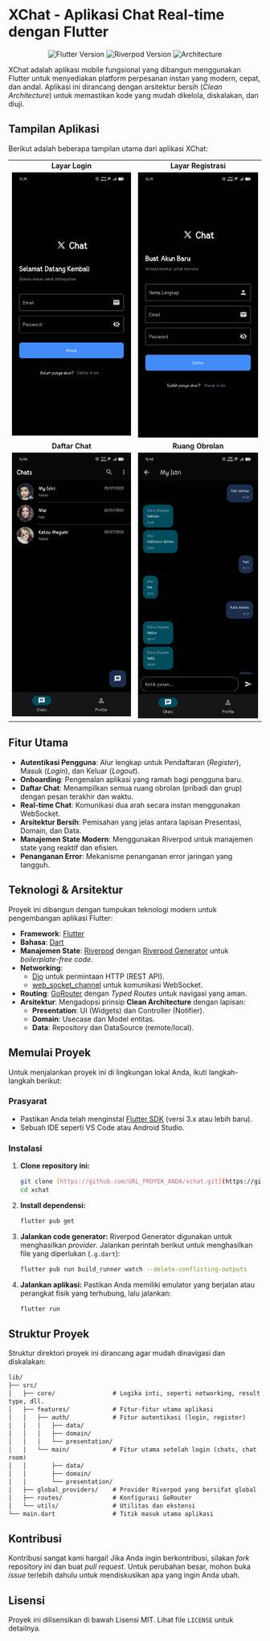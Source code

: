 # XChat - Aplikasi Chat Real-time dengan Flutter

<p align="center">
  <img src="https://img.shields.io/badge/Flutter-3.x-blue?logo=flutter" alt="Flutter Version">
  <img src="https://img.shields.io/badge/Riverpod-2.x-blue?logo=riverpod" alt="Riverpod Version">
  <img src="https://img.shields.io/badge/Architecture-Clean-brightgreen" alt="Architecture">
</p>

XChat adalah aplikasi mobile fungsional yang dibangun menggunakan Flutter untuk menyediakan platform perpesanan instan yang modern, cepat, dan andal. Aplikasi ini dirancang dengan arsitektur bersih (_Clean Architecture_) untuk memastikan kode yang mudah dikelola, diskalakan, dan diuji.

## Tampilan Aplikasi

Berikut adalah beberapa tampilan utama dari aplikasi XChat:

<table align="center">
  <tr>
    <td align="center"><strong>Layar Login</strong></td>
    <td align="center"><strong>Layar Registrasi</strong></td>
  </tr>
  <tr>
    <td valign="top"><img src="docs/login_screen.jpg" alt="Tampilan Layar Login" width="250"/></td>
    <td valign="top"><img src="docs/register_screen.jpg" alt="Tampilan Layar Registrasi" width="250"/></td>
  </tr>
  <tr>
    <td align="center"><strong>Daftar Chat</strong></td>
    <td align="center"><strong>Ruang Obrolan</strong></td>
  </tr>
  <tr>
    <td valign="top"><img src="docs/chats_screen.jpg" alt="Tampilan Daftar Chat" width="250"/></td>
    <td valign="top"><img src="docs/chat_screen.jpg" alt="Tampilan Ruang Obrolan" width="250"/></td>
  </tr>
</table>

## Fitur Utama

- **Autentikasi Pengguna**: Alur lengkap untuk Pendaftaran (_Register_), Masuk (_Login_), dan Keluar (_Logout_).
- **Onboarding**: Pengenalan aplikasi yang ramah bagi pengguna baru.
- **Daftar Chat**: Menampilkan semua ruang obrolan (pribadi dan grup) dengan pesan terakhir dan waktu.
- **Real-time Chat**: Komunikasi dua arah secara instan menggunakan WebSocket.
- **Arsitektur Bersih**: Pemisahan yang jelas antara lapisan Presentasi, Domain, dan Data.
- **Manajemen State Modern**: Menggunakan Riverpod untuk manajemen state yang reaktif dan efisien.
- **Penanganan Error**: Mekanisme penanganan error jaringan yang tangguh.

## Teknologi & Arsitektur

Proyek ini dibangun dengan tumpukan teknologi modern untuk pengembangan aplikasi Flutter:

- **Framework**: [Flutter](https://flutter.dev/)
- **Bahasa**: [Dart](https://dart.dev/)
- **Manajemen State**: [Riverpod](https://riverpod.dev/) dengan [Riverpod Generator](https://pub.dev/packages/riverpod_generator) untuk _boilerplate-free code_.
- **Networking**:
  - [Dio](https://pub.dev/packages/dio) untuk permintaan HTTP (REST API).
  - [web_socket_channel](https://pub.dev/packages/web_socket_channel) untuk komunikasi WebSocket.
- **Routing**: [GoRouter](https://pub.dev/packages/go_router) dengan _Typed Routes_ untuk navigasi yang aman.
- **Arsitektur**: Mengadopsi prinsip **Clean Architecture** dengan lapisan:
  - **Presentation**: UI (Widgets) dan Controller (Notifier).
  - **Domain**: Usecase dan Model entitas.
  - **Data**: Repository dan DataSource (remote/local).

## Memulai Proyek

Untuk menjalankan proyek ini di lingkungan lokal Anda, ikuti langkah-langkah berikut:

### Prasyarat

- Pastikan Anda telah menginstal [Flutter SDK](https://docs.flutter.dev/get-started/install) (versi 3.x atau lebih baru).
- Sebuah IDE seperti VS Code atau Android Studio.

### Instalasi

1.  **Clone repository ini:**

    ```bash
    git clone [https://github.com/URL_PROYEK_ANDA/xchat.git](https://github.com/URL_PROYEK_ANDA/xchat.git)
    cd xchat
    ```

2.  **Install dependensi:**

    ```bash
    flutter pub get
    ```

3.  **Jalankan code generator:**
    Riverpod Generator digunakan untuk menghasilkan _provider_. Jalankan perintah berikut untuk menghasilkan file yang diperlukan (`.g.dart`):

    ```bash
    flutter pub run build_runner watch --delete-conflicting-outputs
    ```

4.  **Jalankan aplikasi:**
    Pastikan Anda memiliki emulator yang berjalan atau perangkat fisik yang terhubung, lalu jalankan:
    ```bash
    flutter run
    ```

## Struktur Proyek

Struktur direktori proyek ini dirancang agar mudah dinavigasi dan diskalakan:

```
lib/
├── src/
│   ├── core/                # Logika inti, seperti networking, result type, dll.
│   ├── features/            # Fitur-fitur utama aplikasi
│   │   ├── auth/            # Fitur autentikasi (login, register)
│   │   │   ├── data/
│   │   │   ├── domain/
│   │   │   └── presentation/
│   │   └── main/            # Fitur utama setelah login (chats, chat room)
│   │       ├── data/
│   │       ├── domain/
│   │       └── presentation/
│   ├── global_providers/    # Provider Riverpod yang bersifat global
│   ├── routes/              # Konfigurasi GoRouter
│   └── utils/               # Utilitas dan ekstensi
└── main.dart                # Titik masuk utama aplikasi
```

## Kontribusi

Kontribusi sangat kami hargai! Jika Anda ingin berkontribusi, silakan _fork_ repository ini dan buat _pull request_. Untuk perubahan besar, mohon buka _issue_ terlebih dahulu untuk mendiskusikan apa yang ingin Anda ubah.

## Lisensi

Proyek ini dilisensikan di bawah Lisensi MIT. Lihat file `LICENSE` untuk detailnya.
